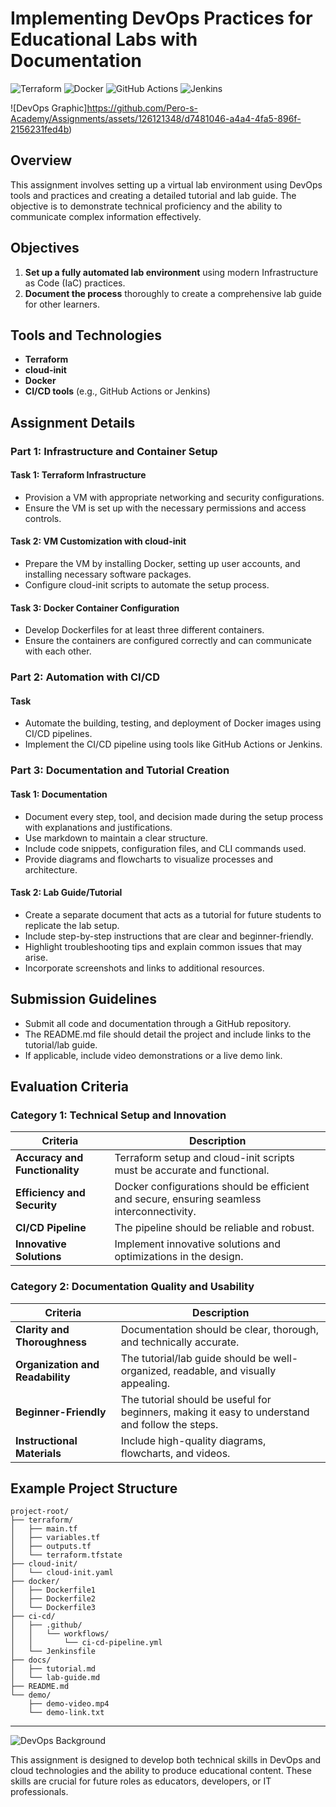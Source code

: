 # Implementing DevOps Practices for Educational Labs with Documentation

![Terraform](https://img.shields.io/badge/Terraform-v1.1-blue.svg)
![Docker](https://img.shields.io/badge/Docker-v20.10-blue.svg)
![GitHub Actions](https://img.shields.io/badge/GitHub%20Actions-CI%2FCD-blue.svg)
![Jenkins](https://img.shields.io/badge/Jenkins-CI%2FCD-blue.svg)

![DevOps Graphic]https://github.com/Pero-s-Academy/Assignments/assets/126121348/d7481046-a4a4-4fa5-896f-2156231fed4b)


## Overview

This assignment involves setting up a virtual lab environment using DevOps tools and practices and creating a detailed tutorial and lab guide. The objective is to demonstrate technical proficiency and the ability to communicate complex information effectively.

## Objectives

1. **Set up a fully automated lab environment** using modern Infrastructure as Code (IaC) practices.
2. **Document the process** thoroughly to create a comprehensive lab guide for other learners.

## Tools and Technologies

- **Terraform**
- **cloud-init**
- **Docker**
- **CI/CD tools** (e.g., GitHub Actions or Jenkins)

## Assignment Details

### Part 1: Infrastructure and Container Setup

#### Task 1: Terraform Infrastructure
- Provision a VM with appropriate networking and security configurations.
- Ensure the VM is set up with the necessary permissions and access controls.

#### Task 2: VM Customization with cloud-init
- Prepare the VM by installing Docker, setting up user accounts, and installing necessary software packages.
- Configure cloud-init scripts to automate the setup process.

#### Task 3: Docker Container Configuration
- Develop Dockerfiles for at least three different containers.
- Ensure the containers are configured correctly and can communicate with each other.

### Part 2: Automation with CI/CD

#### Task
- Automate the building, testing, and deployment of Docker images using CI/CD pipelines.
- Implement the CI/CD pipeline using tools like GitHub Actions or Jenkins.

### Part 3: Documentation and Tutorial Creation

#### Task 1: Documentation
- Document every step, tool, and decision made during the setup process with explanations and justifications.
- Use markdown to maintain a clear structure.
- Include code snippets, configuration files, and CLI commands used.
- Provide diagrams and flowcharts to visualize processes and architecture.

#### Task 2: Lab Guide/Tutorial
- Create a separate document that acts as a tutorial for future students to replicate the lab setup.
- Include step-by-step instructions that are clear and beginner-friendly.
- Highlight troubleshooting tips and explain common issues that may arise.
- Incorporate screenshots and links to additional resources.

## Submission Guidelines

- Submit all code and documentation through a GitHub repository.
- The README.md file should detail the project and include links to the tutorial/lab guide.
- If applicable, include video demonstrations or a live demo link.

## Evaluation Criteria

### Category 1: Technical Setup and Innovation

| Criteria                      | Description                                                                                   |
|-------------------------------|-----------------------------------------------------------------------------------------------|
| **Accuracy and Functionality**| Terraform setup and cloud-init scripts must be accurate and functional.                       |
| **Efficiency and Security**   | Docker configurations should be efficient and secure, ensuring seamless interconnectivity.    |
| **CI/CD Pipeline**            | The pipeline should be reliable and robust.                                                   |
| **Innovative Solutions**      | Implement innovative solutions and optimizations in the design.                               |

### Category 2: Documentation Quality and Usability

| Criteria                      | Description                                                                                   |
|-------------------------------|-----------------------------------------------------------------------------------------------|
| **Clarity and Thoroughness**  | Documentation should be clear, thorough, and technically accurate.                            |
| **Organization and Readability**| The tutorial/lab guide should be well-organized, readable, and visually appealing.           |
| **Beginner-Friendly**         | The tutorial should be useful for beginners, making it easy to understand and follow the steps.|
| **Instructional Materials**   | Include high-quality diagrams, flowcharts, and videos.                                        |

## Example Project Structure

```plaintext
project-root/
├── terraform/
│   ├── main.tf
│   ├── variables.tf
│   ├── outputs.tf
│   └── terraform.tfstate
├── cloud-init/
│   └── cloud-init.yaml
├── docker/
│   ├── Dockerfile1
│   ├── Dockerfile2
│   └── Dockerfile3
├── ci-cd/
│   ├── .github/
│   │   └── workflows/
│   │       └── ci-cd-pipeline.yml
│   └── Jenkinsfile
├── docs/
│   ├── tutorial.md
│   └── lab-guide.md
├── README.md
└── demo/
    ├── demo-video.mp4
    └── demo-link.txt
```

---

![DevOps Background](https://www.agileconnection.com/sites/default/files/DXC_Tra_DevOps_Fig02.jpg)

This assignment is designed to develop both technical skills in DevOps and cloud technologies and the ability to produce educational content. These skills are crucial for future roles as educators, developers, or IT professionals.
